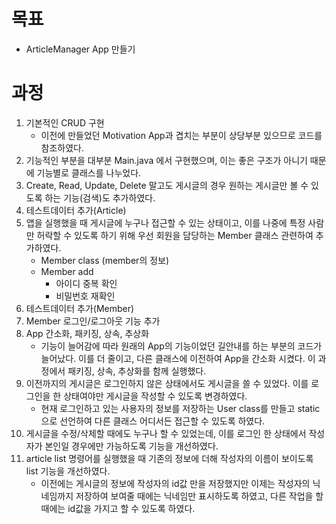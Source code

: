 # 목표
- ArticleManager App 만들기

# 과정
1. 기본적인 CRUD 구현
   - 이전에 만들었던 Motivation App과 겹치는 부분이 상당부분 있으므로 코드를 참조하였다.
2. 기능적인 부분을 대부분 Main.java 에서 구현했으며, 이는 좋은 구조가 아니기 때문에 기능별로 클래스를 나누었다.
3. Create, Read, Update, Delete 말고도 게시글의 경우 원하는 게시글만 볼 수 있도록 하는 기능(검색)도 추가하였다.
4. 테스트데이터 추가(Article)
5. 앱을 실행했을 때 게시글에 누구나 접근할 수 있는 상태이고, 이를 나중에 특정 사람만 허락할 수 있도록 하기 위해 우선 회원을 담당하는 Member 클래스 관련하여 추가하였다.
   - Member class (member의 정보)
   - Member add
     - 아이디 중복 확인
     - 비밀번호 재확인
6. 테스트데이터 추가(Member)
7. Member 로그인/로그아웃 기능 추가
8. App 간소화, 패키징, 상속, 추상화
   - 기능이 늘어감에 따라 원래의 App의 기능이었던 길안내를 하는 부분의 코드가 늘어났다. 이를 더 줄이고, 다른 클래스에 이전하여 App을 간소화 시켰다. 이 과정에서 패키징, 상속, 추상화를 함께 실행했다.
9. 이전까지의 게시글은 로그인하지 않은 상태에서도 게시글을 쓸 수 있었다. 이를 로그인을 한 상태여야만 게시글을 작성할 수 있도록 변경하였다.
   - 현재 로그인하고 있는 사용자의 정보를 저장하는 User class를 만들고 static으로 선언하여 다른 클래스 어디서든 접근할 수 있도록 하였다.
11. 게시글을 수정/삭제할 때에도 누구나 할 수 있었는데, 이를 로그인 한 상태에서 작성자가 본인일 경우에만 가능하도록 기능을 개선하였다. 
12. article list 명령어를 실행했을 때 기존의 정보에 더해 작성자의 이름이 보이도록 list 기능을 개선하였다.
    - 이전에는 게시글의 정보에 작성자의 id값 만을 저장했지만 이제는 작성자의 닉네임까지 저장하여 보여줄 때에는 닉네임만 표시하도록 하였고, 다른 작업을 할 때에는 id값을 가지고 할 수 있도록 하였다. 